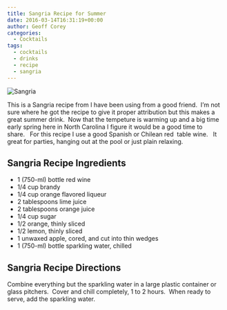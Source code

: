 ```yaml
---
title: Sangria Recipe for Summer
date: 2016-03-14T16:31:19+00:00
author: Geoff Corey
categories:
  - Cocktails
tags:
  - cocktails
  - drinks
  - recipe
  - sangria
---
```

<img  src="http://i2.wp.com/www.geoffcorey.com/wp-content/uploads/2015/03/Sangria-150x150.jpg?resize=150%2C150" alt="Sangria" />

This is a Sangria recipe from I have been using from a good friend.  I&#8217;m not sure where he got the recipe to give it proper attribution but this makes a great summer drink.  Now that the tempeture is warming up and a big time early spring here in North Carolina I figure it would be a good time to share.   For this recipe I use a good Spanish or Chilean red  table wine.   It great for parties, hanging out at the pool or just plain relaxing.

## Sangria Recipe Ingredients

  * 1 (750-ml) bottle red wine
  * 1/4 cup brandy
  * 1/4 cup orange flavored liqueur
  * 2 tablespoons lime juice
  * 2 tablespoons orange juice
  * 1/4 cup sugar
  * 1/2 orange, thinly sliced
  * 1/2 lemon, thinly sliced
  * 1 unwaxed apple, cored, and cut into thin wedges
  * 1 (750-ml) bottle sparkling water, chilled

## Sangria Recipe Directions


Combine everything but the sparkling water in a large plastic container or glass pitchers.  Cover and chill completely, 1 to 2 hours.  When ready to serve, add the sparkling water.
